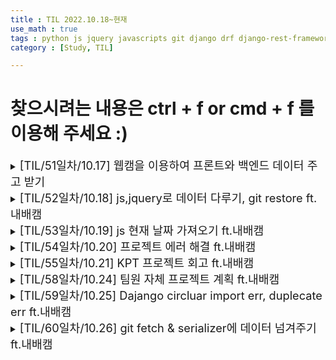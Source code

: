 ```yaml
---
title : TIL 2022.10.18~현재
use_math : true
tags : python js jquery javascripts git django drf django-rest-framework
category : [Study, TIL]

---
```

찾으시려는 내용은 ctrl + f or cmd + f 를 이용해 주세요 :)
=====

<details>
<summary><span style = "font-size : 1.3em;">[TIL/51일차/10.17] 웹캠을 이용하여 프론트와 백엔드 데이터 주고 받기</span></summary>
<div markdown ="1">

## js 주기적인 시간을 가지고 함수를 반복 실행, 중지, 지연하기

- 프론트(Js)에서 일정 주기로 함수를 실행하기 위해서 setinterval()을 사용했습니다.

```js
setInterval(실행할 함수, 주기(밀리세컨드)) // 반복 실행
clearinterval(중지할 함수) // 반복 실행 종료 함수
```

- 일정 시간을 지연하여 함수를 실행하기 위해서 setTimeout()을 사용했습니다.

```js
setTimeout(실행할 함수, 지연시간)
```

## 프론트에서 웹캠을 사용하기.

- 웹캠을 이용해야하는 서비스를 만들기 위해 Web API에서 MediaDevices를 사용하여 해결

```js
<video id="video" width="320" height="240" style="border: 1px solid black;"  autoplay></video>

var video = document.getElementById('video');
if(navigator.mediaDevices && navigator.mediaDevices.getUserMedia) {
    navigator.mediaDevices.getUserMedia({ video: true }).then(function(stream) {

	    video.srcObject = stream;
      localstream = stream;
	    video.play();

    });
  }
```

- 중지

```js
video.pause();
video.src = "";
localstream.getTracks()[0].stop();
```

## base64를 통해 이미지를 디코딩 인코딩 하기

- canvas API를 통해 이미지를 인코딩할 수 있었습니다.

```js
<canvas id="canvas"></canvas>

const canvas = document.getElementById("canvas"); //그릴곳
const ctx = canvas.getContext("2d"); // 2d 인터페이스를 사용

ctx.drawImage(video, 0,0,960,720);
var drawCanvas = document.getElementById("canvas");
var data = drawCanvas.toURL('image/png'); // 타입을 지정하고 인코딩
```

- 장고에서 base64를 통해 디코딩할 수 있었습니다.

```python
import base64
img = request.POST.get('imgUpload', '') # base64를 통한 정보 값 문자열
img_str = img.split(',')[1] # 이미지 문자열 추출
imgdata = base64.b64decode(img_str) # 이미지 문자열 디코딩
arr = np.fromstring(imgdata, np.uint8) # 디코딩된 문자열을 ndrray로 변환
```
</div>
</details>




<details>
<summary><span style = "font-size : 1.3em;">[TIL/52일차/10.18] js,jquery로 데이터 다루기, git restore ft.내배캠</span></summary>
<div markdown ="1">

## js로 input값을 가져오기

```js
var input = document.getElementById(id); 

var value = input.value; //가져오기
input.value = null;  // 초기화
```

## js로 attr의 값을 지정, 삭제, 가져오기

```js
setAttribute('onclick','writeLED(1)') // 설정 예시
removeAttribute(속성명); // 지우기
getAttribute(속성명); //가져오기
```

## python strftime()을 통해 원하는 형식의 시간 사용하기

```python
from datetime import datetime

now = datetime.now() # current date and time

year = now.strftime("%Y")
print("year:", year)

month = now.strftime("%m")
print("month:", month)

day = now.strftime("%d")
print("day:", day)

time = now.strftime("%H:%M:%S")
print("time:", time)

date_time = now.strftime("%m/%d/%Y, %H:%M:%S")
print("date and time:",date_time)
```

## jquery로 요소의 삭제의 종류

```js
.remove()	선택한 요소를 DOM 트리에서 삭제한다. 삭제된 요소와 연관된 jQuery 데이터나 이벤트도 같이 삭제된다
.detach()	선택한 요소를 DOM 트리에서 삭제한다. (삭제된 요소와 연관된 jQuery 데이터나 이벤트는 유지된다.
.empty()	선택한 요소의 자식 요소를 모두 삭제한다.
.unwrap()	선택한 요소의 부모 요소를 삭제한다
```

## git에서 스테이지에서 제외 하고 싶은 파일이 있어 unstaged를 활하였습니다.

```shell
git restore --staged 파일이름
git restore --staged test.txt
```

## 맥 숨김 파일은 cmd+shift+ . (커멘드,쉬프트,점)

</div>
</details>



<details>
<summary><span style = "font-size : 1.3em;">[TIL/53일차/10.19] js 현재 날짜 가져오기 ft.내배캠</span>
</summary>
<div markdown ="1">

```js
const date = new Date();
```

</div>
</details>




<details>
<summary><span style = "font-size : 1.3em;">[TIL/54일차/10.20] 프로젝트 에러 해결 ft.내배캠</span>
</summary>
<div markdown ="1">

### 에러 1.

 캡쳐한 사진을 보내고 모델이 분석하는 과정에서 사용자가 종료 버튼을 눌렀을 때,

기존의 공부 시간이 종료되고 새로운 공부로그가 시작돼는 에러.

#### 해결.

is_running 플래그를 생성하여, start버튼을 누르면 true 반대로 false버튼을 누르면 true로 변환하고

이미지를 보내주는 uploadImage함수에서 ajax통신을 성공하였을 때, is_running의 값을 판단하여 false이면 다시 ajax통신으로 최근 생성된 공부로그를 지워준다.

### 에러 2.

 clearInterval()함수를 통해 루프를 종료 시켜줬음에도 루프가 도는 에러.

### 해결.

정확한 원인은 파악을 못햇으나 에러1과 같이 is_running 플래그를 통해서 확인하여 false값일 때 다시한 번 clearInterval을 실행하여 해결

</div>
</details>





<details>
<summary><span style = "font-size : 1.3em;">[TIL/55일차/10.21] KPT 프로젝트 회고 ft.내배캠</span>
</summary>
<div markdown ="1">

### 느낀점

- 경민 : 모델을 직접 학습시켜서 사용한 것이 아닌 기존의 모델을 가져와 사용한 부분은 아쉽다. 아직 머신러닝에 대해 기초가 잘 쌓이지 않은 상태에서 프로젝트를 하는 것이 좀 아쉬웠다. 다음 머신러닝 프로젝트에는 추천 시스템 활용을 위해 공부 필요. 저번 프로젝트에서 시도하면 좋을 부분들을 익숙하지 않기도 하며, 프로젝트를 짧은 시간 내에 완성해야하다 보니 잘 시도를 못 한 부분이 아쉬워서, 프로젝트 기간이 아닐 경우에 시도를 미리해봐야겠다.
- 원채 : 머신러닝을 이용해서 프로젝트를 기획한다는것에 어려움이 있었지만 팀원들의 도움으로 좋은 프로젝트를 기획하고 만들어 본 것 같아 좋았다. 팀프로젝트를 할 때마다 흐름을 정확히 이해하지 못해 무엇을 해야할지 모를때가 많다. 그것에 대해 어떻게 하면 좋을지 팀원들과 이야기를 나눠보면 좋을 것 같다.
- 민수 : 돌아보면 한게 없는 것 같다. 다른사람의 코드를 볼 생각을 못했다. 오히려 다른사람들의 코드를 보는게 나에게 도움이 되는 것 같다.
- 준호 : 프로젝트 기획이 좋았다. 팀원들과 대화를 통해 프로젝트를 개선하는 점이 너무 좋았고 즐거웠다. 아직도 코드를 보면 생각하지 않고 고치려고 하는 습관이 많이 남아 있었다. 천천히 고민하고 코드를 수정해야하는데 이해하지 못한 상태로 코드 변경을 시도해 간단한 문제도 3~4시간씩 걸려 해결했던 점이 아쉬웠다.
- 기훈 : 기획단계에서 아이디어는 좋았지만 실현이 가능할까 의문점이 있었었다. 튜터님과 상의하여 가능여부를 확인했고 실제로 발표날까지 완성된걸보니 처음 회의때 괜한 염려를 했다고 생각했다. 아이디어가 괜찮다면 한번쯤 구현이 가능할지 여부먼저 다같이 생각해보는 자세를 갖는게 좋을것 같다.

### KEEP

- 경민 : 각자의 하고 싶은 부분에 대해서 맡아서 열심히 임하는 것. 노션을 활용하는 것(미흡하지만 발전해 나가면 될 것). 브레인 스토밍(자기 생각 머뭇거리지 않고 말하기)
- 준호 : 프로젝트 발전을 위한 대화와 수정. Github commit 컨벤션 지키려고 노력한 점. github 와 live share 적절한 사용
- 민수 : 여러가지 아이디어를 합쳐서 프로젝트 체급을 키우기
- 기훈 : 부족한점을 서로 보완하여 기능 완성. 프로젝트 시작 전 튜터님과 상의하여 실현가능 여부와 방법 확인. [READ.MD](http://read.md/) ERD와 다이어그램을 구체적으로 작성. 코드 주석을 잘 작성하였음. 구현한 부분에 대해서 오류를 끝까지 붙들고 해결하였음.

### PROBLEM

- 준호 : 카카오 소셜로그인에서 닉네임을 User모델의 유니크 값으로 받아와서 이름때문에 중복가입이 안되는 문제. Github private 에서 public 으로 변경시 포크 사라지는 것?
- 경민 : 저번 프로젝트의 피드백이 꽤 많이 들어가지 않은 것. 원하는 api를 써보면서 백엔드 기능에 좀 소홀해진 것
- 민수 : 회원가입 이메일 인증을 만들지 못했다.

### TRY

- 원채 : Git add시 필요하고 사용한 부분만 올리기. 다른 팀이 사용했던 노션 체크박스를 이용한 진행사항 정리. 초기 모델링 작업과 프로젝트 계획 시 혼란이 없게 구체적으로 작성하기. 모든 팀원들이 다 이해했는지 확인하기. 다른 팀이 사용했던 노션 체크박스를 이용한 진행사항 정리.
- 민수 : 무엇을 하고 싶은지 무엇을 할 수 있는지 합의점을 찾고 잘 실행하기.
- 경민 : 노션의 유용한 템플릿을 찾아서 적용해 보기
- 준호 : 프로젝트 진행 시 구현 우선순위를 잘 정하지 못했던 것 같다(개인적으로). git에서 Django app migrations 폴더를 어떻게 관리 적용해야 할 지 고민. mysql 활용하고 보안유지 코드들 분리(.env)

</div>
</details>





<details>
<summary><span style = "font-size : 1.3em;">[TIL/58일차/10.24] 팀원 자체 프로젝트 계획 ft.내배캠</span>
</summary>
<div markdown ="1">

장고 심화를 들어가기 전에 팀의 장고에 대한 이해를 돋우기 위해서 팀 개별로 기능을 추가하면서 함수형 뷰를 연습하기로 하였습니다. 이 기능하나가 프로젝트의 메인이 될수 있을 만큼 많은 기능이 있어야 하지만 우리가 목표한 3일 동안 하지 못한다면 장고 심화 프로젝트 기간에 할 수 있지 않을까 싶습니다.

새로운 기능을 추가하니 만큼 각자의 아이디어도 모두가 이해한 상태에서 출발하면 좋기에 시간이 오래 걸렸지만 모두 의욕있게 할 수 있지 않을까 싶습니다.

</div>
</details>







<details>
<summary><span style = "font-size : 1.3em;">[TIL/59일차/10.25] Dajango circluar import err, duplecate err ft.내배캠</span>
</summary>
<div markdown ="1">

### django circluar import error 해결

- 두 개의 파일이 서로를 import하여 생긴 에러를 to=인자를 앱.모델로 import하지 않고 해결하였습니다.

```python

컬럼 = models.ForiegnKey(to='앱.모델')
```

### Duplicate column name user_id

- 동일한 컬럼의 이름이 있는 경우 발생할 수 있는 에러이다.
- 하지만 나는 동일한 컬럼의 이름이 없는 경우에 발생한 에러였다.
- 모든 앱에 대해 migrate를 동시에 하다보면 이전의 컬럼의 영향을 받아서 발생할 수 있다고 하였다.
- 그래서 migrate를 하나씩 진행하고 안된다면 —fake를 써보고 된다면 migrate를 진행하면 된다.

```python
python manage.py migrate 앱
# 그래도 오류가 난다면
python manage.py migrate 앱 --fake # 성공했다면 아래 진행
python manage.py migrate 앱
```

`--fake는 기존 컬럼들을 없던 셈 치고 만들어 보는 것이다.`

</div>
</details>




<details>
<summary><span style = "font-size : 1.3em;">[TIL/60일차/10.26] git fetch & serializer에 데이터 넘겨주기 ft.내배캠</span>
</summary>
<div markdown ="1">

## git commit --amend 마지막 커밋 내용 변경하기
```bash
git commit --amend
```
## 로컬에서 풀 리퀘스트를 미리 가져오기

- .git/config 파일에 경로 추가후 git fetch ‘원격 저장소’

`fetch = +refs/heads/*:refs/remotes/origin/*`  origin은 원격 저장소 이름

```bash
git fetch ‘원격 저장소’
git merge origin/pr/숫자
```

## serializer에 필요한 데이터 값 넘겨주기

```python
serializer = MySerializer(study, context = {'request' : request})
```

</div>
</details>